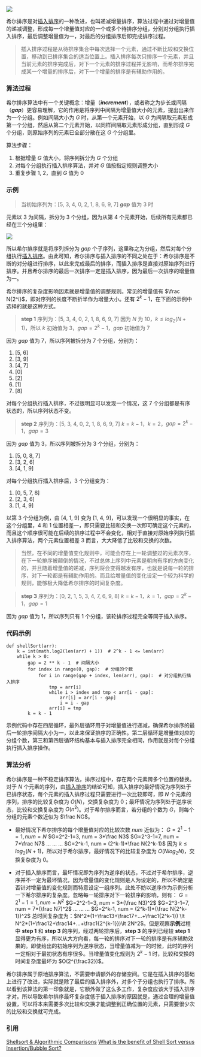 ![](https://upload-images.jianshu.io/upload_images/9738807-f17f67576d22a236.jpg?imageMogr2/auto-orient/strip%7CimageView2/2/w/1240)

希尔排序是对[插入排序](https://www.jianshu.com/p/c156fe81ff06)的一种改进，也叫递减增量排序，算法过程中通过对增量值的递减调整，形成每一个增量值对应的一个或多个待排序分组，分别对分组执行插入排序，最后调整增量值为一，对最后的分组排序后即完成排序过程。

> 插入排序过程是从待排序集合中每次选择一个元素，通过不断比较和交换位置，移动到已排序集合的适当位置上。插入排序每次只排序一个元素，并且当前元素的排序完成后，对下一个元素的排序过程并无影响，而希尔排序完成某一个增量的排序后，对下一个增量的排序是有辅助作用的。

### 算法过程

希尔排序算法中有一个关键概念：增量（***increment***），或者称之为步长或间隔（***gap***）更容易理解，它的作用是将序列中间隔为增量值大小的元素，提出出来作为一个分组。例如间隔大小为 $G$ 时，从第一个元素开始，以 $G$ 为间隔取元素形成第一个分组，然后从第二个元素开始，以同样间隔取元素形成分组，直到形成 $G$ 个分组，则原始序列的元素已全部分散在这 $G$ 个分组里。

算法步骤：
1. 根据增量 $G$ 值大小，将序列拆分为 $G$ 个分组
2. 对每个分组执行插入排序算法，并对 $G$ 值按指定规则调整大小
3. 重复步骤 1, 2，直到 $G$ 值为 0

### 示例

> 当初始序列为：[5, 3, 4, 0, 2, 1, 8, 6, 9, 7]
***gap*** 值为 3 时

元素以 3 为间隔，拆分为 3 个分组，因为从第 4 个元素开始，后续所有元素都已经在三个分组里：

![](https://upload-images.jianshu.io/upload_images/9738807-1aca8c84131d7987.png?imageMogr2/auto-orient/strip%7CimageView2/2/w/1240)

所以希尔排序就是将序列拆分为 $gap$ 个子序列，这里称之为分组，然后对每个分组执行[插入排序](https://www.jianshu.com/p/c156fe81ff06)。由此可知，希尔排序与插入排序的不同之处在于：希尔排序是不断的对分组进行排序，以此来完成最后的排序，而插入排序是直接对原始序列进行排序。并且希尔排序的最后一次排序一定是插入排序，因为最后一次排序的增量值为一。

希尔排序的复杂度影响因素就是增量值的调整规则。常见的增量值有 $\frac N{2^i}$，即对序列的长度不断折半作为增量大小。还有 $2^k-1$，在下面的示例中选择的就是这种方式。

> **step 1**
序列为：[5, 3, 4, 0, 2, 1, 8, 6, 9, 7]
因为 $N$ 为 10，$k \le log_2(N+1)$，所以 $k$ 初始值为 3，$gap=2^k-1$，$gap$ 初始值为 7

因为 $gap$ 值为 7，所以序列被拆分为 7 个分组，分别为：

1. [5, 6]
2. [3, 9]
3. [4, 7]
4. [0]
5. [2]
6. [1]
7. [8]

对每个分组执行插入排序，不过很明显可以发现一个情况，这 7 个分组都是有序状态的，所以序列状态不变。

>  **step 2**
序列为：[5, 3, 4, 0, 2, 1, 8, 6, 9, 7]
$k=k-1$，$k=2$，$gap=2^k-1$，$gap=3$

因为 $gap$ 值为 3，所以序列被拆分为 3 个分组，分别为：

1. [5, 0, 8, 7]
2. [3, 2, 6]
3. [4, 1, 9]

对每个分组执行插入排序后，3 个分组变为：
1. [0, 5, 7, 8]
2. [2, 3, 6]
3. [1, 4, 9]

以第 3 个分组为例，由 [4, 1, 9] 变为 [1, 4, 9]，可以发现一个很明显的事实，在这个分组里，4 和 1 位置相差一，即只需要比较和交换一次即可确定这个元素的，而且这个顺序很可能在后续的排序过程中不会变化，相对于直接对原始序列执行插入排序算法，两个元素位置相差 3 而言，大大降低了比较和交换的次数。

> 当然，在不同的增量值变化规则中，可能会存在上一轮调整过的元素次序，在下一轮排序被颠倒的情况，不过总体上序列中元素是朝向有序的方向变化的，并且随着增量值的递减，序列将会变得越发有序，也就是说每一轮的排序，对下一轮都是有辅助作用的。而且给增量值的变化设定一个较为科学的规则，能够极大降低希尔排序的时间复杂度。

>  **step 3**
序列为：[0, 2, 1, 5, 3, 4, 7, 6, 9, 8]
$k=k-1$，$k=1$，$gap=2^k-1$，$gap=1$

因为 $gap$ 值为 1，所以序列只有 1 个分组，该轮排序过程完全等同于插入排序。



### 代码示例

```
def shellSort(arr):
    k = int(math.log2(len(arr) + 1))  # 2^k - 1 <= len(arr)
    while k > 0:
        gap = 2 ** k - 1  # 间隔大小
        for index in range(0, gap):  # 分组的个数
            for i in range(gap + index, len(arr), gap):  # 对分组执行插入排序
                tmp = arr[i]
                while i > index and tmp < arr[i - gap]:
                    arr[i] = arr[i - gap]
                    i = i - gap
                arr[i] = tmp
        k = k - 1
```
示例代码中存在四层循环，最外层循环用于对增量值进行递减，确保希尔排序的最后一轮排序间隔大小为一，以此来保证排序的正确性。第二层循环是增量值对应的分组个数，第三和第四层循环结构基本与插入排序完全相同，作用就是对每个分组执行插入排序操作。

### 算法分析

希尔排序是一种不稳定排序算法，排序过程中，存在两个元素跨多个位置的替换。对于 $N$ 个元素的序列，由[插入排序](https://www.jianshu.com/p/c156fe81ff06)的结论可知，插入排序的最好情况为序列处于已排序状态，每个元素的插入排序过程只需要进行一次比较即可，即 $N$ 个元素的序列，排序的比较复杂度为 $O(N)$，交换复杂度为 $0$；最坏情况为序列处于逆序状态，比较和交换复杂度为 $O(n^2)$。对于希尔排序而言，若分组的个数为 $G$，则每个分组的元素个数近似为 $\frac NG$。
* 最好情况下希尔排序的每个增量值对应的比较次数 $num$ 近似为：
$G=2^1-1=1, num = N$
$G=2^2-1=3, num = 3*\frac N3$
$G=2^3-1=7, num = 7*\frac N7$
...
...
...
$G=2^k-1, num = (2^k-1)*\frac N{2^k-1}$
因为 $k \le log_2(N+1)$，所以对于希尔排序，最好情况下的比较复杂度为 $O(Nlog_2N)$，交换复杂度为 $0$。

* 对于插入排序而言，最坏情况即为序列为逆序的状态，不过对于希尔排序，逆序并不一定为最坏情况，因为增量值的变化规则是人为设定的，所以不确定是否针对增量值的变化规则而特意设定一组序列。此处不妨以逆序作为示例分析一下希尔排序的复杂度。忽略每一轮排序对下一轮排序的影响，则有：
$G=2^1-1=1, num = N^2$
$G=2^2-1=3, num = 3*(\frac N3)^2$
$G=2^3-1=7, num = 7*(\frac N7)^2$
...
...
...
$G=2^k-1, num = (2^k-1)*(\frac N{2^k-1})^2$
总时间复杂度为：$N^2*(1+\frac13+\frac17+...+\frac1{2^k-1}) \lt N^2*(1+\frac12+\frac14+...+\frac1{2^{k-1}})\lt 2N^2$。但是观察**示例**过程中 **step 1** 和 **step 3** 的序列，经过两轮排序后，**step 3** 的序列已经较 **step 1** 显得更为有序，所以从大方向看，每一轮的排序对下一轮的排序是有序辅助效果的。即使给出的初始序列为逆序状态，当增量值减为一的时候，此时的序列一定相对于最初状态有序很多。当增量值变化规则为 $2^k-1$ 时，比较和交换的时间复杂度最坏为 $O(2^{\frac32})$。

希尔排序属于原地排序算法，不需要申请额外的存储空间。它是在插入排序的基础上进行了改进，实际就是除了最后的插入排序外，对多个子分组也执行了排序。所以看到该算法的第一印象就是，它额外做了这么多工作，复杂度应该大于插入排序才对。所以导致希尔排序最坏复杂度低于插入排序的原因就是，通过合理的增量值设置，可以将本来需要多次比较和交换才能调整到正确位置的元素，只需要很少次的比较和交换就可完成。
### 引用
[Shellsort & Algorithmic Comparisons](https://www.cs.wcupa.edu/rkline/ds/shell-comparison.html)
[What is the benefit of Shell Sort versus Insertion/Bubble Sort?](https://stackoverflow.com/questions/4092194/what-is-the-benefit-of-shell-sort-versus-insertion-bubble-sort)


